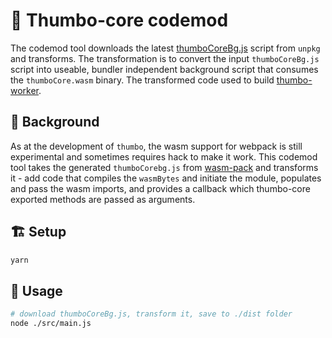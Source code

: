 # 🎲 Thumbo-core codemod

The codemod tool downloads the latest [thumboCoreBg.js](https://unpkg.com/thumbo-core@1.0.8/pkg/thumbo_core_bg.js) script from `unpkg`
and transforms. The transformation is to convert the input `thumboCoreBg.js` script into useable, bundler independent background script
that consumes the `thumboCore.wasm` binary.
The transformed code used to build [thumbo-worker](../thumbo-worker).

## 📜 Background

As at the development of `thumbo`, the wasm support for webpack is still experimental and sometimes requires hack to make it work.
This codemod tool takes the generated `thumboCorebg.js` from [wasm-pack](https://rustwasm.github.io/wasm-pack/) and transforms it - add code that compiles the `wasmBytes` and initiate the module, populates and pass the wasm imports,
and provides a callback which thumbo-core exported methods are passed as arguments.

## 🏗 Setup

```bash
yarn
```

## 🔧 Usage

```bash
# download thumboCoreBg.js, transform it, save to ./dist folder
node ./src/main.js
```
